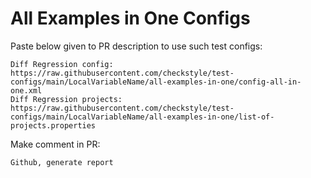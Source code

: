 # All Examples in One Configs
Paste below given to PR description to use such test configs:
```
Diff Regression config: https://raw.githubusercontent.com/checkstyle/test-configs/main/LocalVariableName/all-examples-in-one/config-all-in-one.xml
Diff Regression projects: https://raw.githubusercontent.com/checkstyle/test-configs/main/LocalVariableName/all-examples-in-one/list-of-projects.properties
```
Make comment in PR:
```
Github, generate report
```
